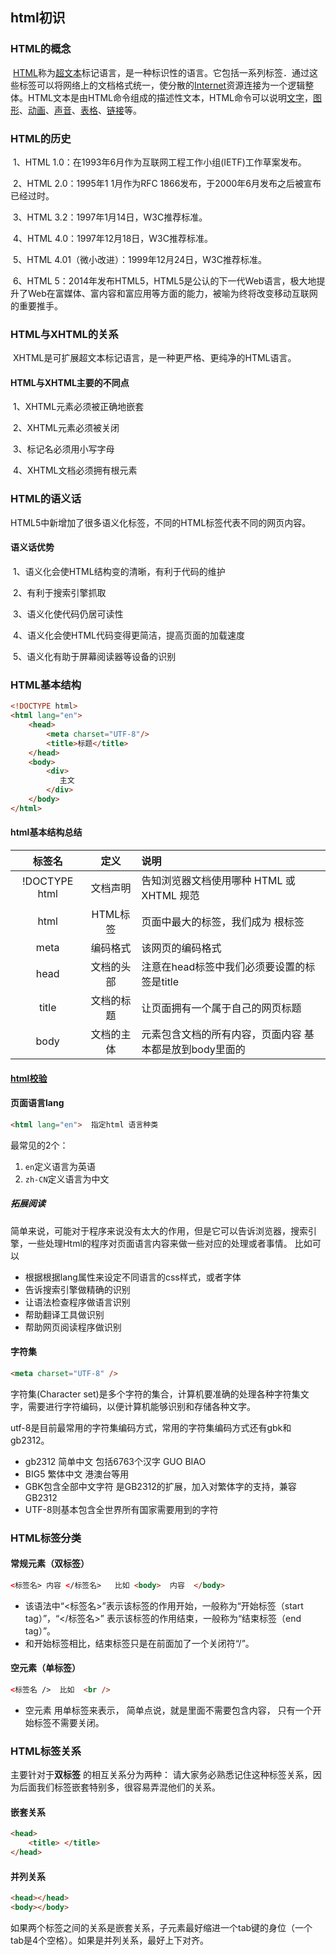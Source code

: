 ## html初识

### HTML的概念

​		[HTML](https://baike.baidu.com/item/HTML/97049)称为[超文本](https://baike.baidu.com/item/超文本/2832422)标记语言，是一种标识性的语言。它包括一系列标签．通过这些标签可以将网络上的文档格式统一，使分散的[Internet](https://baike.baidu.com/item/Internet/272794)资源连接为一个逻辑整体。HTML文本是由HTML命令组成的描述性文本，HTML命令可以说明[文字](https://baike.baidu.com/item/文字/612910)，[图形](https://baike.baidu.com/item/图形/773307)、[动画](https://baike.baidu.com/item/动画/206564)、[声音](https://baike.baidu.com/item/声音/33686)、[表格](https://baike.baidu.com/item/表格/3371820)、[链接](https://baike.baidu.com/item/链接/2665501)等。

### HTML的历史

​		1、HTML 1.0：在1993年6月作为互联网工程工作小组(IETF)工作草案发布。

​		2、HTML 2.0：1995年1 1月作为RFC 1866发布，于2000年6月发布之后被宣布已经过时。 

​		3、HTML 3.2：1997年1月14日，W3C推荐标准。

​		4、HTML 4.0：1997年12月18日，W3C推荐标准。

​		5、HTML 4.01（微小改进）：1999年12月24日，W3C推荐标准。

​		6、HTML 5：2014年发布HTML5，HTML5是公认的下一代Web语言，极大地提升了Web在富媒体、富内容和富应用等方面的能力，被喻为终将改变移动互联网的重要推手。

### HTML与XHTML的关系

​		XHTML是可扩展超文本标记语言，是一种更严格、更纯净的HTML语言。

#### HTML与XHTML主要的不同点

​		1、XHTML元素必须被正确地嵌套

​		2、XHTML元素必须被关闭

​		3、标记名必须用小写字母

​		4、XHTML文档必须拥有根元素

### HTML的语义话

​		HTML5中新增加了很多语义化标签，不同的HTML标签代表不同的网页内容。

#### 语义话优势

​		1、语义化会使HTML结构变的清晰，有利于代码的维护

​		2、有利于搜索引擎抓取

​		3、语义化使代码仍居可读性

​		4、语义化会使HTML代码变得更简洁，提高页面的加载速度

​		5、语义化有助于屏幕阅读器等设备的识别

### HTML基本结构

```html
<!DOCTYPE html>
<html lang="en">   
    <head> 
        <meta charset="UTF-8"/>
        <title>标题</title>
    </head>
    <body>
        <div>
           主文
        </div>
    </body>
</html>
```

#### html基本结构总结

|    标签名     |    定义    | 说明                                                    |
| :-----------: | :--------: | :------------------------------------------------------ |
| !DOCTYPE html |  文档声明  | 告知浏览器文档使用哪种 HTML 或 XHTML 规范               |
|     html      |  HTML标签  | 页面中最大的标签，我们成为  根标签                      |
|     meta      |  编码格式  | 该网页的编码格式                                        |
|     head      | 文档的头部 | 注意在head标签中我们必须要设置的标签是title             |
|     title     | 文档的标题 | 让页面拥有一个属于自己的网页标题                        |
|     body      | 文档的主体 | 元素包含文档的所有内容，页面内容 基本都是放到body里面的 |

#### [html校验](https://validator.w3.org/)


#### 页面语言lang

~~~html
<html lang="en">  指定html 语言种类
~~~

最常见的2个：

1. `en`定义语言为英语
2. `zh-CN`定义语言为中文

##### 拓展阅读

简单来说，可能对于程序来说没有太大的作用，但是它可以告诉浏览器，搜索引擎，一些处理Html的程序对页面语言内容来做一些对应的处理或者事情。
比如可以

- 根据根据lang属性来设定不同语言的css样式，或者字体
- 告诉搜索引擎做精确的识别
- 让语法检查程序做语言识别
- 帮助翻译工具做识别
- 帮助网页阅读程序做识别

#### 字符集

~~~html
<meta charset="UTF-8" />
~~~

字符集(Character set)是多个字符的集合，计算机要准确的处理各种字符集文字，需要进行字符编码，以便计算机能够识别和存储各种文字。

utf-8是目前最常用的字符集编码方式，常用的字符集编码方式还有gbk和gb2312。

* gb2312 简单中文  包括6763个汉字  GUO BIAO
* BIG5   繁体中文 港澳台等用
* GBK包含全部中文字符    是GB2312的扩展，加入对繁体字的支持，兼容GB2312
* UTF-8则基本包含全世界所有国家需要用到的字符

### HTML标签分类

#### 常规元素（双标签）

```html
<标签名> 内容 </标签名>   比如 <body>  内容  </body>
```

* 该语法中“<标签名>”表示该标签的作用开始，一般称为“开始标签（start tag）”，“</标签名>” 表示该标签的作用结束，一般称为“结束标签（end tag）”。
* 和开始标签相比，结束标签只是在前面加了一个关闭符“/”。

#### 空元素（单标签）

```html
<标签名 />  比如  <br />
```

* 空元素 用单标签来表示， 简单点说，就是里面不需要包含内容， 只有一个开始标签不需要关闭。

### HTML标签关系

主要针对于**双标签** 的相互关系分为两种：  请大家务必熟悉记住这种标签关系，因为后面我们标签嵌套特别多，很容易弄混他们的关系。

#### 嵌套关系

```html
<head>  
	<title> </title> 
</head>
```

#### 并列关系

```html
<head></head>
<body></body>
```

如果两个标签之间的关系是嵌套关系，子元素最好缩进一个tab键的身位（一个tab是4个空格）。如果是并列关系，最好上下对齐。

